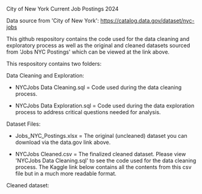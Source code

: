 City of New York Current Job Postings 2024

Data source from 'City of New York': https://catalog.data.gov/dataset/nyc-jobs

This github respository contains the code used for the data cleaning and exploratory process as well as the original and cleaned datasets sourced from 'Jobs NYC Postings' which can be viewed at the link above.

This respository contains two folders:

Data Cleaning and Exploration:

- NYCJobs Data Cleaning.sql = Code used during the data cleaning process. 

- NYCJobs Data Exploration.sql = Code used during the data exploration process to address critical questions needed for analysis. 

Dataset Files:

- Jobs_NYC_Postings.xlsx = The original (uncleaned) dataset you can download via the data.gov link above.

- NYCJobs Cleaned.csv = The finalized cleaned dataset. Please view 'NYCJobs Data Cleaning.sql' to see the code used for the data cleaning process. The Kaggle link below contains all the contents from this csv file but in a much more readable format.

Cleaned dataset: <insert kaggle link here>
